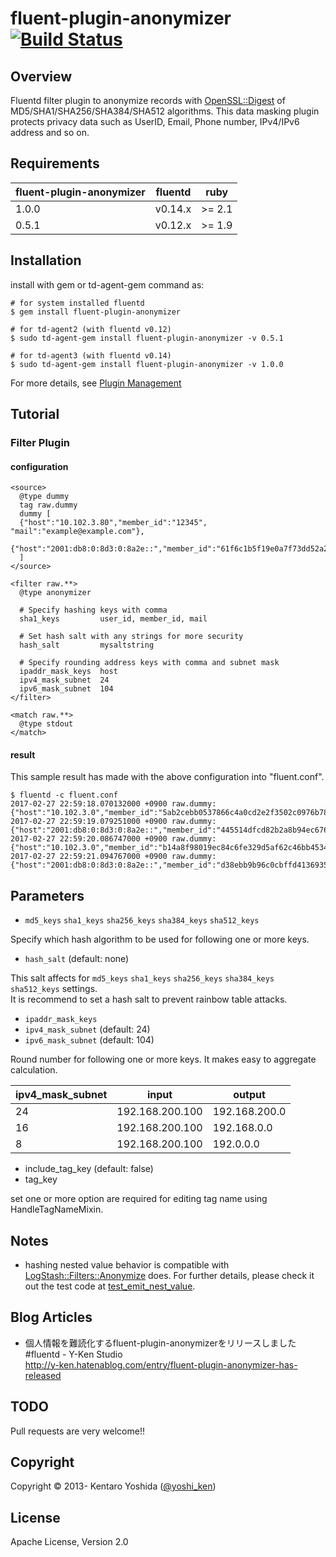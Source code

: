 # fluent-plugin-anonymizer [![Build Status](https://travis-ci.org/y-ken/fluent-plugin-anonymizer.png?branch=master)](https://travis-ci.org/y-ken/fluent-plugin-anonymizer)

## Overview

Fluentd filter plugin to anonymize records with [OpenSSL::Digest](https://docs.ruby-lang.org/ja/latest/class/OpenSSL=3a=3aDigest.html) of MD5/SHA1/SHA256/SHA384/SHA512 algorithms. This data masking plugin protects privacy data such as UserID, Email, Phone number, IPv4/IPv6 address and so on.

## Requirements

| fluent-plugin-anonymizer | fluentd    | ruby   |
|--------------------|------------|--------|
|  1.0.0            | v0.14.x | >= 2.1 |
|  0.5.1            | v0.12.x | >= 1.9 |


## Installation

install with gem or td-agent-gem command as:

`````
# for system installed fluentd
$ gem install fluent-plugin-anonymizer

# for td-agent2 (with fluentd v0.12)
$ sudo td-agent-gem install fluent-plugin-anonymizer -v 0.5.1

# for td-agent3 (with fluentd v0.14)
$ sudo td-agent-gem install fluent-plugin-anonymizer -v 1.0.0
`````

For more details, see [Plugin Management](https://docs.fluentd.org/v0.14/articles/plugin-management)

## Tutorial

### Filter Plugin

#### configuration

```text
<source>
  @type dummy
  tag raw.dummy
  dummy [
  {"host":"10.102.3.80","member_id":"12345", "mail":"example@example.com"},
  {"host":"2001:db8:0:8d3:0:8a2e::","member_id":"61f6c1b5f19e0a7f73dd52a23534085bf01f2c67","mail":"eeb890d74b8c1c4cd1e35a3ea62166e0b770f4f4"}
  ]
</source>

<filter raw.**>
  @type anonymizer

  # Specify hashing keys with comma
  sha1_keys         user_id, member_id, mail
  
  # Set hash salt with any strings for more security
  hash_salt         mysaltstring
  
  # Specify rounding address keys with comma and subnet mask
  ipaddr_mask_keys  host
  ipv4_mask_subnet  24
  ipv6_mask_subnet  104
</filter>

<match raw.**>
  @type stdout
</match>
 ```

#### result

This sample result has made with the above configuration into "fluent.conf".

```text
$ fluentd -c fluent.conf
2017-02-27 22:59:18.070132000 +0900 raw.dummy: {"host":"10.102.3.0","member_id":"5ab2cebb0537866c4a0cd2e2f3502c0976b788da","mail":"7e9d6dbefa72d56056c8c740b34b5c0bbfec8d87"}
2017-02-27 22:59:19.079251000 +0900 raw.dummy: {"host":"2001:db8:0:8d3:0:8a2e::","member_id":"445514dfcd82b2a8b94ec6763afa6e349e78c5f8","mail":"54608576c8d815a4ffd595a3c1fe72751ed04424"}
2017-02-27 22:59:20.086747000 +0900 raw.dummy: {"host":"10.102.3.0","member_id":"b14a8f98019ec84c6fe329d5af62c46bb45348f8","mail":"723da8084da3438d9287b44e5a714b70e10a9755"}
2017-02-27 22:59:21.094767000 +0900 raw.dummy: {"host":"2001:db8:0:8d3:0:8a2e::","member_id":"d38ebb9b96c0cbffd4136935c7f6fe9dd05980cd","mail":"b6f9d777831cbecfd2ea806f5f62f79a275bbb82"}
```

## Parameters

* `md5_keys` `sha1_keys` `sha256_keys` `sha384_keys` `sha512_keys`

Specify which hash algorithm to be used for following one or more keys.

* `hash_salt` (default: none)

This salt affects for `md5_keys` `sha1_keys` `sha256_keys` `sha384_keys` `sha512_keys` settings.  
It is recommend to set a hash salt to prevent rainbow table attacks.


* `ipaddr_mask_keys`
* `ipv4_mask_subnet` (default: 24)
* `ipv6_mask_subnet` (default: 104)

Round number for following one or more keys. It makes easy to aggregate calculation. 

| ipv4_mask_subnet |      input      |    output     |
|------------------|-----------------|---------------|
|               24 | 192.168.200.100 | 192.168.200.0 |
|               16 | 192.168.200.100 | 192.168.0.0   |
|                8 | 192.168.200.100 | 192.0.0.0     |

* include_tag_key (default: false)
* tag_key

set one or more option are required for editing tag name using HandleTagNameMixin.

## Notes

* hashing nested value behavior is compatible with [LogStash::Filters::Anonymize](https://github.com/logstash/logstash/blob/master/lib/logstash/filters/anonymize.rb) does. For further details, please check it out the test code at [test_emit_nest_value](https://github.com/y-ken/fluent-plugin-anonymizer/blob/master/test/plugin/test_filter_anonymizer.rb#L231).

## Blog Articles

* 個人情報を難読化するfluent-plugin-anonymizerをリリースしました #fluentd - Y-Ken Studio  
http://y-ken.hatenablog.com/entry/fluent-plugin-anonymizer-has-released

## TODO

Pull requests are very welcome!!

## Copyright

Copyright © 2013- Kentaro Yoshida ([@yoshi_ken](https://twitter.com/yoshi_ken))

## License

Apache License, Version 2.0
